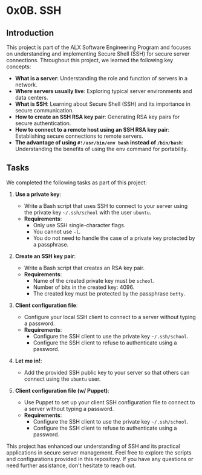 # 0x0B. SSH

## Introduction

This project is part of the ALX Software Engineering Program and focuses on understanding and implementing Secure Shell (SSH) for secure server connections. Throughout this project, we learned the following key concepts:

- **What is a server**: Understanding the role and function of servers in a network.
- **Where servers usually live**: Exploring typical server environments and data centers.
- **What is SSH**: Learning about Secure Shell (SSH) and its importance in secure communication.
- **How to create an SSH RSA key pair**: Generating RSA key pairs for secure authentication.
- **How to connect to a remote host using an SSH RSA key pair**: Establishing secure connections to remote servers.
- **The advantage of using `#!/usr/bin/env bash` instead of `/bin/bash`**: Understanding the benefits of using the env command for portability.

## Tasks

We completed the following tasks as part of this project:

1. **Use a private key**:
   - Write a Bash script that uses SSH to connect to your server using the private key `~/.ssh/school` with the user `ubuntu`.
   - **Requirements**:
     - Only use SSH single-character flags.
     - You cannot use `-l`.
     - You do not need to handle the case of a private key protected by a passphrase.

2. **Create an SSH key pair**:
   - Write a Bash script that creates an RSA key pair.
   - **Requirements**:
     - Name of the created private key must be `school`.
     - Number of bits in the created key: 4096.
     - The created key must be protected by the passphrase `betty`.

3. **Client configuration file**:
   - Configure your local SSH client to connect to a server without typing a password.
   - **Requirements**:
     - Configure the SSH client to use the private key `~/.ssh/school`.
     - Configure the SSH client to refuse to authenticate using a password.

4. **Let me in!**:
   - Add the provided SSH public key to your server so that others can connect using the `ubuntu` user.

5. **Client configuration file (w/ Puppet)**:
   - Use Puppet to set up your client SSH configuration file to connect to a server without typing a password.
   - **Requirements**:
     - Configure the SSH client to use the private key `~/.ssh/school`.
     - Configure the SSH client to refuse to authenticate using a password.

This project has enhanced our understanding of SSH and its practical applications in secure server management. Feel free to explore the scripts and configurations provided in this repository. If you have any questions or need further assistance, don't hesitate to reach out.
